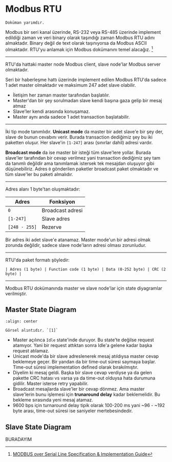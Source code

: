 # Modbus RTU

```{todo}
Doküman yarımdır.
```

Modbus bir seri kanal üzerinde, RS-232 veya RS-485 üzerinde implement edildiği
zaman ve veri binary olarak taşındığı zaman Modbus RTU adını almaktadır. Binary
değil de text olarak taşınıyorsa da Modbus ASCII olmaktadır. RTU'yu anlamak için
Modbus dokümanını temel alacağız. [^1f]

---

RTU'da hattaki master node Modbus client, slave node'lar Modbus server olmaktadır.

Seri bir haberleşme hattı üzerinde implement edilen Modbus RTU'da sadece 1
adet master olmaktadır ve maksimum 247 adet slave olabilir.

- İletişim her zaman master tarafından başlatılır.
- Master'dan bir şey sorulmadan slave kendi başına gaza gelip bir mesaj atmaz
- Slave'ler kendi arasında konuşamaz.
- Master aynı anda sadece 1 adet transaction başlatabilir.

---

İki tip mode tanımlıdır. **Unicast mode** da master bir adet slave'e bir şey
der, slave de bunun cevabını verir. Burada transaction dediğimiz şey bu iki
paketten oluşur. Her slave'in `[1-247]` arası (sınırlar dahil) adresi vardır.

**Broadcast mode** da ise master bir isteği tüm slave'lere yollar. Burada
slave'ler tarafından bir cevap verilmez yani transaction dediğimiz şey
tam da tanımlı değildir ama tanımlamak istersek tek mesajdan oluşuyor gibi
düşünebiliriz. Adres `0` gönderilen paketler broadcast paket olmaktadır ve
tüm slave'ler bu paketi almalıdır.

---

Adres alanı 1 byte'tan oluşmaktadır:

| Adres | Fonksiyon |
| ----- | --------- |
| `0` | Broadcast adresi |
| `[1-247]` | Slave adres |
| `[248 - 255]` | Rezerve |

Bir adres iki adet slave'e atanamaz. Master mode'un bir adresi olmak zorunda
değildir, sadece slave node'ların adresi olması zorunludur.

---

RTU'da paket formatı şöyledir:

```text
| Adres (1 byte) | Function code (1 byte) | Data (0-252 byte) | CRC (2 byte) |
```

---

Modbus RTU dokümanında master ve slave node'lar için state diyagramlar verilmiştir.

## Master State Diagram

```{figure} assets/modbus-rtu-figure-7.jpg
:align: center

Görsel alıntıdır. `[1]`
```

- Master açılınca `Idle` state'inde duruyor. Bu state'te değilse request
  atamıyor. Yani bir request attıktan sonra Idle'a gelene kadar başka request
  atılamaz.
- Unicast mode'da bir slave adreslenerek mesaj atıldıysa master cevap beklemeye
  geçer. Bir yandan da bir time-out süresi saymaya başlar. Time-out süresi
  implementation defined olarak bırakılmıştır.
- Diyelim ki mesaj geldi. Başka bir slave cevap verdiyse ya da gelen pakette CRC
  hatası vs varsa ya da time-out olduysa hata durumuna gidilir. Master isterse
  retry yapabilir.
- Broadcast mesajlarda slave'ler bir cevap dönmez. Ama master slave'lerin bunu
  işlemesi için **trunaround delay** kadar beklemelidir. Bu bekleme sırasında
  yeni mesaj atamaz.
- 9600 bps için turnaround delay tipik olarak 100-200 ms yani ~96 - ~192 byte
  arası, time-out süresi ise saniyeler mertebesindedir.

## Slave State Diagram

BURADAYIM

[^1f]: [MODBUS over Serial Line Specification & Implementation Guide](https://www.modbus.org/docs/Modbus_over_serial_line_V1_02.pdf)
